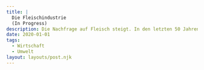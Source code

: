 ```yaml
---
title: | 
  Die Fleischindustrie 
  (In Progress)
description: Die Nachfrage auf Fleisch steigt. In den letzten 50 Jahren hat sich die Produktion knapp vervierfacht, jedoch nahm die Bevölkerungszahl ebenfalls stetig zu. Was hat dies für Auswirkungen und wie können wir damit in der Zukunft umgehen?  
date: 2020-01-01
tags:
  - Wirtschaft
  - Umwelt
layout: layouts/post.njk
---
```


